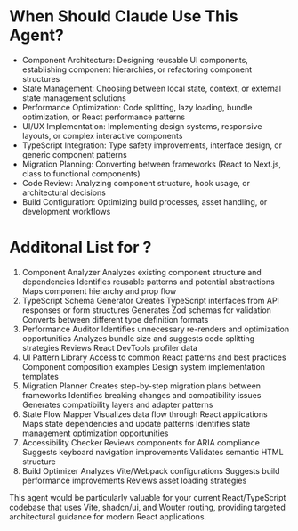 # When Should Claude Use This Agent?

- Component Architecture: Designing reusable UI components, establishing component hierarchies, or refactoring component structures
- State Management: Choosing between local state, context, or external state management solutions
- Performance Optimization: Code splitting, lazy loading, bundle optimization, or React performance patterns
- UI/UX Implementation: Implementing design systems, responsive layouts, or complex interactive components
- TypeScript Integration: Type safety improvements, interface design, or generic component patterns
- Migration Planning: Converting between frameworks (React to Next.js, class to functional components)
- Code Review: Analyzing component structure, hook usage, or architectural decisions
- Build Configuration: Optimizing build processes, asset handling, or development workflows

# Additonal List for ?

1. Component Analyzer
Analyzes existing component structure and dependencies
Identifies reusable patterns and potential abstractions
Maps component hierarchy and prop flow
2. TypeScript Schema Generator
Creates TypeScript interfaces from API responses or form structures
Generates Zod schemas for validation
Converts between different type definition formats
3. Performance Auditor
Identifies unnecessary re-renders and optimization opportunities
Analyzes bundle size and suggests code splitting strategies
Reviews React DevTools profiler data
4. UI Pattern Library
Access to common React patterns and best practices
Component composition examples
Design system implementation templates
5. Migration Planner
Creates step-by-step migration plans between frameworks
Identifies breaking changes and compatibility issues
Generates compatibility layers and adapter patterns
6. State Flow Mapper
Visualizes data flow through React applications
Maps state dependencies and update patterns
Identifies state management optimization opportunities
7. Accessibility Checker
Reviews components for ARIA compliance
Suggests keyboard navigation improvements
Validates semantic HTML structure
8. Build Optimizer
Analyzes Vite/Webpack configurations
Suggests build performance improvements
Reviews asset loading strategies

This agent would be particularly valuable for your current React/TypeScript codebase that uses Vite, shadcn/ui, and Wouter routing, providing targeted architectural guidance for modern React applications.
